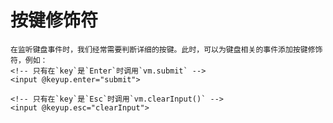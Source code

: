 # 按键修饰符
    在监听键盘事件时，我们经常需要判断详细的按键。此时，可以为键盘相关的事件添加按键修饰符，例如：
    <!-- 只有在`key`是`Enter`时调用`vm.submit` -->
    <input @keyup.enter="submit">

    <!-- 只有在`key`是`Esc`时调用`vm.clearInput()` -->
    <input @keyup.esc="clearInput">